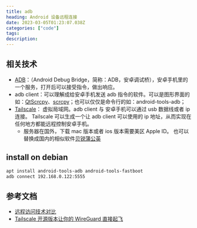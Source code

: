 ```yaml
---
title: adb
heading: Android 设备远程连接 
date: 2023-03-05T01:23:07.038Z
categories: ["code"]
tags: 
description:  
---
```


## 相关技术
- [ADB](https://developer.android.com/tools/adb)：（Android Debug Bridge，简称：ADB，安卓调试桥），安卓手机里的一个服务，打开后可以接受指令，做出响应。
- adb client：可以理解成给安卓手机发送 adb 指令的软件。可以是图形界面的如：[QtScrcpy](https://github.com/barry-ran/QtScrcpy)、[scrcpy](https://github.com/Genymobile/scrcpy)；也可以仅仅是命令行的如：android-tools-adb；
- [Tailscale](https://tailscale.com/kb/1065/macos-variants/)： 虚拟局域网。adb client 与 安卓手机可以通过 usb 数据线或者 ip 连接。 Tailscale 可以生成一个让 adb client 可以使用的 ip 地址，从而实现在任何地方都能远程控制安卓手机。
  - 服务器在国外，下载 mac 版本或者 ios 版本需要美区 Apple ID。 也可以替换成国内的相似软件[贝锐蒲公英](https://pgy.oray.com/download/personal/#visitor)


## install on debian

```bash
apt install android-tools-adb android-tools-fastboot
adb connect 192.168.0.122:5555
```


## 参考文档
- [远程访问技术对比](https://sspai.com/post/77971)
- [Tailscale 开源版本让你的 WireGuard 直接起飞](https://zhuanlan.zhihu.com/p/485198007)
